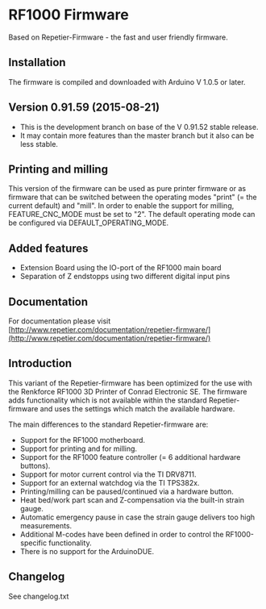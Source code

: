 # RF1000 Firmware
Based on Repetier-Firmware - the fast and user friendly firmware.

## Installation

The firmware is compiled and downloaded with Arduino V 1.0.5 or later.

## Version 0.91.59 (2015-08-21)

* This is the development branch on base of the V 0.91.52 stable release.
* It may contain more features than the master branch but it also can be less stable.

## Printing and milling

This version of the firmware can be used as pure printer firmware or as firmware that can be switched between the operating modes "print" (= the current default) and "mill".
In order to enable the support for milling, FEATURE_CNC_MODE must be set to "2".
The default operating mode can be configured via DEFAULT_OPERATING_MODE.

## Added features

* Extension Board using the IO-port of the RF1000 main board
* Separation of Z endstopps using two different digital input pins

## Documentation

For documentation please visit [http://www.repetier.com/documentation/repetier-firmware/](http://www.repetier.com/documentation/repetier-firmware/)

## Introduction

This variant of the Repetier-firmware has been optimized for the use with the
Renkforce RF1000 3D Printer of Conrad Electronic SE.
The firmware adds functionality which is not available within the standard
Repetier-firmware and uses the settings which match the available hardware.

The main differences to the standard Repetier-firmware are:

* Support for the RF1000 motherboard.
* Support for printing and for milling.
* Support for the RF1000 feature controller (= 6 additional hardware buttons).
* Support for motor current control via the TI DRV8711.
* Support for an external watchdog via the TI TPS382x.
* Printing/milling can be paused/continued via a hardware button.
* Heat bed/work part scan and Z-compensation via the built-in strain gauge.
* Automatic emergency pause in case the strain gauge delivers too high measurements.
* Additional M-codes have been defined in order to control the RF1000-specific functionality.
* There is no support for the ArduinoDUE.

## Changelog

See changelog.txt
